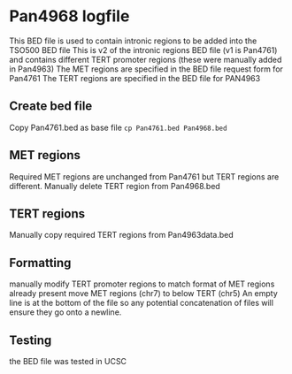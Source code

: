 # Pan4968 logfile
This BED file is used to contain intronic regions to be added into the TSO500 BED file
This is v2 of the intronic regions BED file (v1 is Pan4761) and contains different TERT promoter regions (these were manually added in Pan4963)
The MET regions are specified in the BED file request form for Pan4761
The TERT regions are specified in the BED file for PAN4963

## Create bed file
Copy Pan4761.bed as base file `cp Pan4761.bed Pan4968.bed`

## MET regions
Required MET regions are unchanged from Pan4761 but TERT regions are different.
Manually delete TERT region from Pan4968.bed

## TERT regions
Manually copy required TERT regions from Pan4963data.bed

## Formatting
manually modify TERT promoter regions to match format of MET regions already present
move MET regions (chr7) to below TERT (chr5)
An empty line is at the bottom of the file so any potential concatenation of files will ensure they go onto a newline.

## Testing
the BED file was tested in UCSC